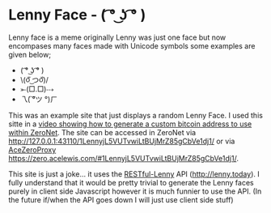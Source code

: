 # Lenny Face - ( ͡° ͜ʖ ͡° )
Lenny face is a meme originally Lenny was just one face but now encompases many faces made with Unicode symbols some examples are given below;

* ( ͡° ͜ʖ ͡° )
* \\(૦ઁ ͜つ૦ઁ)/
* ⤜(□.□)⤏
* 乁( ͠°ツ °)ㄏ

This was an example site that just displays a random Lenny Face. I used this sitte in a [video showing how to generate a custom bitcoin address to use within ZeroNet](https://www.youtube.com/watch?v=dBkg837jpZ4). The site can be accessed in ZeroNet via http://127.0.0.1:43110/1LennyjL5VUTvwiLtBUjMrZ85gCbVe1dj1/ or via [AceZeroProxy](https://github.com/AceLewis/AceZeroProxy) https://zero.acelewis.com/#1LennyjL5VUTvwiLtBUjMrZ85gCbVe1dj1/.

This site is just a joke... it uses the [RESTful-Lenny](https://github.com/Casper-Oakley/RESTful-lenny) API (http://lenny.today). I fully understand that it would be pretty trivial to generate the Lenny faces purely in client side Javascript however it is much funnier to use the API. (In the future if/when the API goes down I will just use client side stuff)